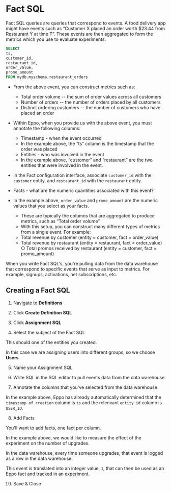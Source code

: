 # Fact SQL

Fact SQL queries are queries that correspond to events. A food delivery app might have events such as “Customer X placed an order worth $23.44 from Restaurant Y at time T”. These events are then aggregated to form the metrics which you use to evaluate experiments:

```sql
SELECT
ts,
customer_id,
restaurant_id,
order_value,
promo_amount
FROM mydb.myschema.restaurant_orders
```

- From the above event, you can construct metrics such as:
  - Total order volume -- the sum of order values across all customers
  - Number of orders -- the number of orders placed by all customers
  - Distinct ordering customers -- the number of customers who have placed an order
- Within Eppo, when you provide us with the above event, you must annotate the following columns:

  - Timestamp - when the event occurred
  - In the example above, the “ts” column is the timestamp that the order was placed
  - Entities - who was involved in the event
  - In the example above, “customer” and “restaurant” are the two entities that were involved in the event.

- In the Fact configuration interface, associate `customer_id` with the `customer` entity, and `restaurant_id` with the `restaurant`
  entity.

- Facts - what are the numeric quantities associated with this event?
- In the example above, `order_value` and `promo_amount` are the numeric values that you select as your facts.
  - These are typically the columns that are aggregated to produce
    metrics, such as “Total order volume”
  - With this setup, you can construct many different types of metrics from a single event. For example:
  - Total revenue by customer (entity = customer, fact = order_value)
  - Total revenue by restaurant (entity = restaurant, fact = order_value) ○ Total promos received by restaurant (entity = customer, fact =
    promo_amount)

When you write Fact SQL's, you're pulling data from the data warehouse that correspond to specific events that serve as input to metrics. For example, signups, activations, net subscriptions, etc.

## Creating a Fact SQL

1. Navigate to **Definitions**

2. Click **Create Definition SQL**

3. Click **Assignment SQL**

4. Select the subject of the Fact SQL

This should one of the entities you created.

In this case we are assigning users into different groups, so we choose **Users**

5. Name your Assignment SQL

6. Write SQL in the SQL editor to pull events data from the data warehouse

7. Annotate the columns that you've selected from the data warehouse

In the example above, Eppo has already automatically determined that the `timestamp of creation` column is `ts` and the relenvant `entity id` column is `USER_ID`.

8. Add Facts

You'll want to add facts, one fact per column.

In the example above, we would like to measure the effect of the experiment on the number of upgrades.

In the data warehouse, every time someone upgrades, that event is logged as a row in the data warehouse.

This event is translated into an integer value, `1`, that can then be used as an Eppo fact and tracked in an experiment.

10. Save & Close
